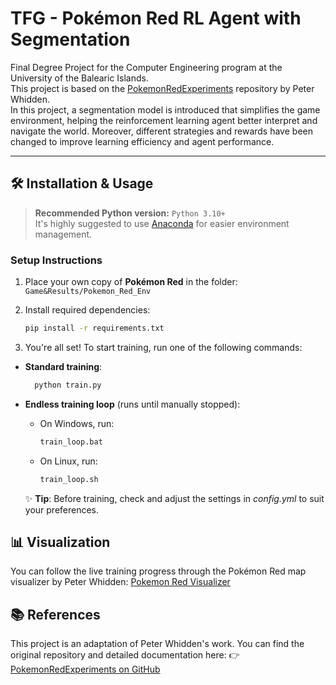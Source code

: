 # TFG - Pokémon Red RL Agent with Segmentation

Final Degree Project for the Computer Engineering program at the University of the Balearic Islands.  
This project is based on the [PokemonRedExperiments](https://github.com/PWhiddy/PokemonRedExperiments) repository by Peter Whidden.  
In this project, a segmentation model is introduced that simplifies the game environment, helping the reinforcement learning agent better interpret and navigate the world. Moreover, different strategies and rewards have been changed to improve learning efficiency and agent performance.

---

## 🛠️ Installation & Usage

> **Recommended Python version:** `Python 3.10+`  
> It's highly suggested to use [Anaconda](https://anaconda.org/anaconda/python) for easier environment management.

### Setup Instructions

1. Place your own copy of **Pokémon Red** in the folder:  
   `Game&Results/Pokemon_Red_Env`

2. Install required dependencies:  
   ```bash
   pip install -r requirements.txt
   ````

3. You're all set!
To start training, run one of the following commands:
- **Standard training**:
     ```bash
       python train.py
     ````
- **Endless training loop** (runs until manually stopped):
  - On Windows, run:
    ```bash
    train_loop.bat
    ```

  - On Linux, run:
    ```bash
    train_loop.sh
    ```

  ✨ **Tip**: Before training, check and adjust the settings in *config.yml* to suit your preferences.

## 📊 Visualization
You can follow the live training progress through the Pokémon Red map visualizer by Peter Whidden: [Pokemon Red Visualizer](https://pwhiddy.github.io/pokerl-map-viz/)

## 📚 References
This project is an adaptation of Peter Whidden's work.
You can find the original repository and detailed documentation here:
👉 [PokemonRedExperiments on GitHub](https://github.com/PWhiddy/PokemonRedExperiments)
